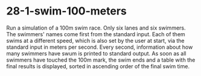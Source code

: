 # 28-1-swim-100-meters

Run a simulation of a 100m swim race.
Only six lanes and six swimmers.
The swimmers' names come first from the standard input.
Each of them swims at a different speed, which is also set by the user at start, via the standard input in meters per second.
Every second, information about how many swimmers have swum is printed to standard output.
As soon as all swimmers have touched the 100m mark, the swim ends and a table with the final results is displayed, sorted in ascending order of the final swim time.
